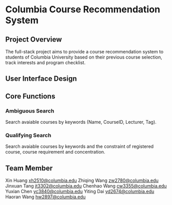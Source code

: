 # Columbia Course Recommendation System

## Project Overview

The full-stack project aims to provide a course recommendation system to students of Columbia University based on their previous course selection, track interests and program checklist. 


## User Interface Design


## Core Functions 
### Ambiguous Search
Search avaiable courses by keywords (Name, CourseID, Lecturer, Tag). 
### Qualifying Search
Search avaiable courses by keywords and the constraint of registered course, course requirement and concentration.


## Team Member
Xin Huang xh2510@columbia.edu
Zhiqing Wang zw2780@columbia.edu
Jinxuan Tang jt3302@columbia.edu
Chenhao Wang cw3355@columbia.edu
Yuxian Chen yc3840@columbia.edu
Yiting Dai yd2674@columbia.edu
Haoran Wang hw2897@columbia.edu
